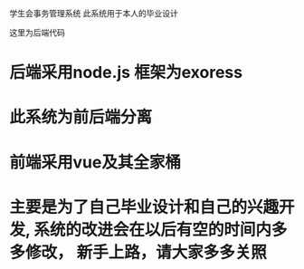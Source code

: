 学生会事务管理系统
此系统用于本人的毕业设计

这里为后端代码
# 后端采用node.js 框架为exoress


# 此系统为前后端分离


# 前端采用vue及其全家桶


# 主要是为了自己毕业设计和自己的兴趣开发, 系统的改进会在以后有空的时间内多多修改， 新手上路，请大家多多关照
